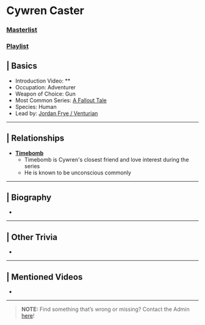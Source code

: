 # Cywren Caster  
### [Masterlist]()
### [Playlist]()

## | Basics  
- Introduction Video: **
- Occupation: Adventurer
- Weapon of Choice: Gun
- Most Common Series: [A Fallout Tale](6.Series/Tale_Series/Fallout_Tale.html)
- Species: Human
- Lead by: [Jordan Frye / Venturian](3.Siblings/3.1.Jordan-Frye-Venturian.html)

----

## | Relationships  
- [**Timebomb**](5.Characters/Tale_Series/Fallout_Tale.html)  
  - Timebomb is Cywren's closest friend and love interest during the series
  - He is known to be unconscious commonly

----

## | Biography  
- 

----

## | Other Trivia  
- 

----

## | Mentioned Videos
- []()

----

> **NOTE:** Find something that’s wrong or missing? Contact the Admin [here](../chapter_2.md)!